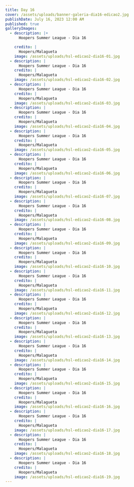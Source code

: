 ```yaml
---
title: Day 16
cover: /assets/uploads/banner-galeria-dia16-edicao2.jpg
publishDate: July 16, 2023 12:00 AM
published: true
galleryImages:
  - description: |+
      Hoopers Summer League - Dia 16

    credito: |
      Hoopers/Malagueta
    image: /assets/uploads/hsl-edicao2-dia16-01.jpg
  - description: |
      Hoopers Summer League - Dia 16
    credito: |
      Hoopers/Malagueta
    image: /assets/uploads/hsl-edicao2-dia16-02.jpg
  - description: |
      Hoopers Summer League - Dia 16
    credito: |
      Hoopers/Malagueta
    image: /assets/uploads/hsl-edicao2-dia16-03.jpg
  - description: |
      Hoopers Summer League - Dia 16
    credito: |
      Hoopers/Malagueta
    image: /assets/uploads/hsl-edicao2-dia16-04.jpg
  - description: |
      Hoopers Summer League - Dia 16
    credito: |
      Hoopers/Malagueta
    image: /assets/uploads/hsl-edicao2-dia16-05.jpg
  - description: |
      Hoopers Summer League - Dia 16
    credito: |
      Hoopers/Malagueta
    image: /assets/uploads/hsl-edicao2-dia16-06.jpg
  - description: |
      Hoopers Summer League - Dia 16
    credito: |
      Hoopers/Malagueta
    image: /assets/uploads/hsl-edicao2-dia16-07.jpg
  - description: |
      Hoopers Summer League - Dia 16
    credito: |
      Hoopers/Malagueta
    image: /assets/uploads/hsl-edicao2-dia16-08.jpg
  - description: |
      Hoopers Summer League - Dia 16
    credito: |
      Hoopers/Malagueta
    image: /assets/uploads/hsl-edicao2-dia16-09.jpg
  - description: |
      Hoopers Summer League - Dia 16
    credito: |
      Hoopers/Malagueta
    image: /assets/uploads/hsl-edicao2-dia16-10.jpg
  - description: |
      Hoopers Summer League - Dia 16
    credito: |
      Hoopers/Malagueta
    image: /assets/uploads/hsl-edicao2-dia16-11.jpg
  - description: |
      Hoopers Summer League - Dia 16
    credito: |
      Hoopers/Malagueta
    image: /assets/uploads/hsl-edicao2-dia16-12.jpg
  - description: |
      Hoopers Summer League - Dia 16
    credito: |
      Hoopers/Malagueta
    image: /assets/uploads/hsl-edicao2-dia16-13.jpg
  - description: |
      Hoopers Summer League - Dia 16
    credito: |
      Hoopers/Malagueta
    image: /assets/uploads/hsl-edicao2-dia16-14.jpg
  - description: |
      Hoopers Summer League - Dia 16
    credito: |
      Hoopers/Malagueta
    image: /assets/uploads/hsl-edicao2-dia16-15.jpg
  - description: |
      Hoopers Summer League - Dia 16
    credito: |
      Hoopers/Malagueta
    image: /assets/uploads/hsl-edicao2-dia16-16.jpg
  - description: |
      Hoopers Summer League - Dia 16
    credito: |
      Hoopers/Malagueta
    image: /assets/uploads/hsl-edicao2-dia16-17.jpg
  - description: |
      Hoopers Summer League - Dia 16
    credito: |
      Hoopers/Malagueta
    image: /assets/uploads/hsl-edicao2-dia16-18.jpg
  - description: |
      Hoopers Summer League - Dia 16
    credito: |
      Hoopers/Malagueta
    image: /assets/uploads/hsl-edicao2-dia16-19.jpg
---
```


